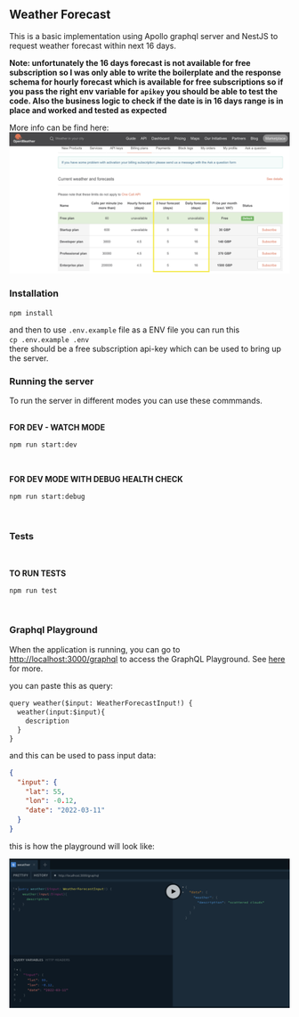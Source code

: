 ## Weather Forecast

This is a basic implementation using Apollo graphql server and NestJS to request weather forecast within next 16 days.

**Note: unfortunately the 16 days forecast is not available for free subscription so I was only able to write the boilerplate and the response schema for hourly forecast which is available for free subscriptions so if you pass the right env variable for `apikey` you should be able to test the code. Also the business logic to check if the date is in 16 days range is in place and worked and tested as expected**

More info can be find here:
![The subscription info page](https://github.com/roAlavi/weather-forecast/blob/main/subscriptions-issue.png)

### Installation

`npm install` <br>

and then to use `.env.example` file as a ENV file you can run this <br>
`cp .env.example .env`<br>
there should be a free subscription api-key which can be used to bring up the server.
### Running the server

To run the server in different modes you can use these commmands.
<br><br>

**FOR DEV - WATCH MODE**

```sh
npm run start:dev
```
<br>

**FOR DEV MODE WITH DEBUG HEALTH CHECK**
```
npm run start:debug
```
<br>

### Tests

<br>

**TO RUN TESTS**

```
npm run test
```
<br>

### Graphql Playground

When the application is running, you can go to [http://localhost:3000/graphql](http://localhost:3000/graphql) to access the GraphQL Playground.  See [here](https://docs.nestjs.com/graphql/quick-start#playground) for more.

you can paste this as query:
```gql
query weather($input: WeatherForecastInput!) {
  weather(input:$input){
    description
  }
}
```

and this can be used to pass input data:
```JSON
{
  "input": {
    "lat": 55,
    "lon": -0.12,
    "date": "2022-03-11"
  }
}
```

this is how the playground will look like:

![Playground](https://github.com/roAlavi/weather-forecast/blob/main/playground.png)
